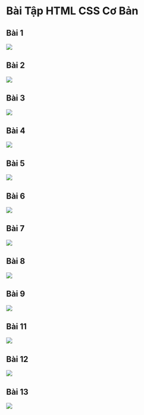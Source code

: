 # Bài Tập HTML CSS Cơ Bản    

## Bài 1
![](https://i.imgur.com/UY4Xalq.png)

## Bài 2
![](https://imgur.com/vlLF02O.png)

## Bài 3
![](https://imgur.com/SHe5v0e.png)

## Bài 4
![](https://imgur.com/RckERD6.png)

## Bài 5
![](https://imgur.com/MI1cHgP.png)

## Bài 6
![](https://imgur.com/9kaGF3x.png)

## Bài 7
![](https://imgur.com/XbYAk1N.png)

## Bài 8
![](https://imgur.com/zuKRepw.png)

## Bài 9
![](https://imgur.com/ueLSxs3.png)

## Bài 11
![](https://imgur.com/J8juGPn.png)

## Bài 12
![](https://imgur.com/l3lcfhF.png)

## Bài 13
![](https://imgur.com/wJK9ytP.png)
